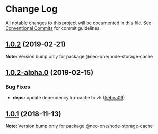 # Change Log

All notable changes to this project will be documented in this file.
See [Conventional Commits](https://conventionalcommits.org) for commit guidelines.

## [1.0.2](https://github.com/neo-one-suite/neo-one/compare/@neo-one/node-storage-cache@1.0.2-alpha.0...@neo-one/node-storage-cache@1.0.2) (2019-02-21)

**Note:** Version bump only for package @neo-one/node-storage-cache





## [1.0.2-alpha.0](https://github.com/neo-one-suite/neo-one/compare/@neo-one/node-storage-cache@1.0.1...@neo-one/node-storage-cache@1.0.2-alpha.0) (2019-02-15)


### Bug Fixes

* **deps:** update dependency lru-cache to v5 ([5ebea06](https://github.com/neo-one-suite/neo-one/commit/5ebea06))





## [1.0.1](https://github.com/neo-one-suite/neo-one/compare/@neo-one/node-storage-cache@1.0.0...@neo-one/node-storage-cache@1.0.1) (2018-11-13)

**Note:** Version bump only for package @neo-one/node-storage-cache
